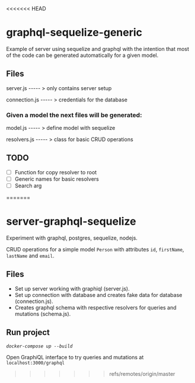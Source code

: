 <<<<<<< HEAD
# graphql-sequelize-generic
Example of server using sequelize and graphql with the intention that most of the code
can be generated automatically for a given model.

## Files
server.js    ----- >  only contains server setup

connection.js ----- > credentials for the database

### Given a model the next files will be generated:

model.js ----- > define model with sequelize

resolvers.js ----- > class for basic CRUD operations

## TODO
- [ ] Function for copy resolver to root
- [ ] Generic names for basic resolvers
- [ ] Search arg

=======
# server-graphql-sequelize
Experiment with graphql, postgres, sequelize, nodejs.

CRUD operations for a simple model `Person` with attributes `id`, `firstName`, 
`lastName` and `email`.

## Files
* Set up server working with graphiql (server.js).
* Set up connection with database and creates fake data for database (connection.js). 
* Creates graphql schema with respective resolvers for queries and  mutations (schema.js).

## Run project
*`docker-compose up --build`*

Open Graph*i*QL interface to try queries and mutations at `localhost:3000/graphql`
>>>>>>> refs/remotes/origin/master
